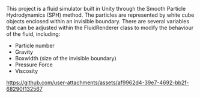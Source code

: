 This project is a fluid simulator built in Unity through the Smooth Particle Hydrodynamics (SPH) method. The particles are represented by white cube objects enclosed within an invisible boundary. There are several variables that can be adjusted within the FluidRenderer class to modify the behaviour of the fluid, including:
* Particle number
* Gravity
* Boxwidth (size of the invisible boundary)
* Pressure Force
* Viscosity


https://github.com/user-attachments/assets/af9962d4-39e7-4692-bb2f-68290f132567

